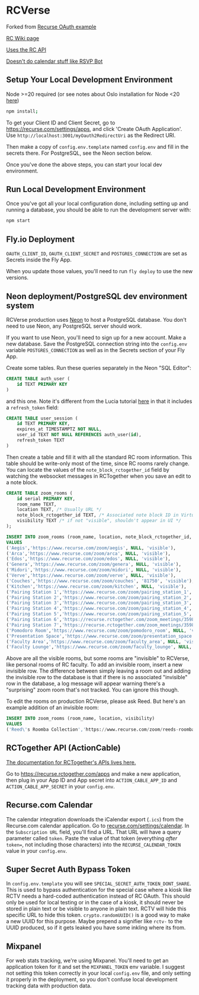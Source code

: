 # RCVerse

Forked from [Recurse OAuth example](https://github.com/reedspool/recurse-oauth-example-node-express)

[RC Wiki page](https://github.com/recursecenter/wiki/wiki/RCVerse)

[Uses the RC API](https://github.com/recursecenter/wiki/wiki/Recurse-Center-API)

[Doesn't do calendar stuff like RSVP Bot](https://github.com/recursecenter/RSVPBot?tab=readme-ov-file#developing-without-api-access)

## Setup Your Local Development Environment

Node >=20 required (or see notes about Oslo installation for Node <20 [here](https://oslo.js.org))

```sh
npm install;
```

To get your Client ID and Client Secret, go to <https://recurse.com/settings/apps>, and click 'Create OAuth Application'. Use `http://localhost:3001/myOauth2RedirectUri` as the Redirect URI.

Then make a copy of `config.env.template` named `config.env` and fill in the secrets there. For PostgreSQL, see the Neon section below.

Once you've done the above steps, you can start your local dev environment.

## Run Local Development Environment

Once you've got all your local configuration done, including setting up and running a database, you should be able to run the development server with:

```sh
npm start
```

## Fly.io Deployment

`OAUTH_CLIENT_ID`, `OAUTH_CLIENT_SECRET` and `POSTGRES_CONNECTION` are set as Secrets inside the Fly App.

When you update those values, you'll need to run `fly deploy` to use the new versions.

## Neon deployment/PostgreSQL dev environment system

RCVerse production uses [Neon](https://neon.tech/) to host a PostgreSQL database. You don't need to use Neon, any PostgreSQL server should work.

If you want to use Neon, you'll need to sign up for a new account. Make a new database. Save the PostgreSQL connection string into the `config.env` variable `POSTGRES_CONNECTION` as well as in the Secrets section of your Fly App.

Create some tables. Run these queries separately in the Neon "SQL Editor":

```sql
CREATE TABLE auth_user (
    id TEXT PRIMARY KEY
)
```

and this one. Note it's different from the Lucia tutorial [here](https://lucia-auth.com/database/postgresql) in that it includes a `refresh_token` field:

```sql
CREATE TABLE user_session (
    id TEXT PRIMARY KEY,
    expires_at TIMESTAMPTZ NOT NULL,
    user_id TEXT NOT NULL REFERENCES auth_user(id),
    refresh_token TEXT
)
```


Then create a table and fill it with all the standard RC room information. This table should be write-only most of the time, since RC rooms rarely change. You can locate the values of the `note_block_rctogether_id` field by watching the websocket messages in RCTogether when you save an edit to a note block.

```sql
CREATE TABLE zoom_rooms (
    id serial PRIMARY KEY,
    room_name TEXT,
    location TEXT, /* Usually URL */
    note_block_rctogether_id TEXT, /* Associated note block ID in VirtualRC */
    visibility TEXT /* if not "visible", shouldn't appear in UI */
);

INSERT INTO zoom_rooms (room_name, location, note_block_rctogether_id, visibility)
VALUES
('Aegis','https://www.recurse.com/zoom/aegis', NULL, 'visible'),
('Arca','https://www.recurse.com/zoom/arca', NULL, 'visible'),
('Edos','https://www.recurse.com/zoom/edos', NULL, 'visible'),
('Genera','https://www.recurse.com/zoom/genera', NULL, 'visible'),
('Midori','https://www.recurse.com/zoom/midori', NULL, 'visible'),
('Verve','https://www.recurse.com/zoom/verve', NULL, 'visible'),
('Couches','https://www.recurse.com/zoom/couches', '81750', 'visible'),
('Kitchen','https://www.recurse.com/zoom/kitchen', NULL, 'visible'),
('Pairing Station 1','https://www.recurse.com/zoom/pairing_station_1', '152190', 'visible'),
('Pairing Station 2','https://www.recurse.com/zoom/pairing_station_2', '152189', 'visible'),
('Pairing Station 3','https://www.recurse.com/zoom/pairing_station_3', '152193', 'visible'),
('Pairing Station 4','https://www.recurse.com/zoom/pairing_station_4', '152191', 'visible'),
('Pairing Station 5','https://www.recurse.com/zoom/pairing_station_5', '140538', 'visible'),
('Pairing Station 6','https://recurse.rctogether.com/zoom_meetings/35980/join', '152198', 'visible'),
('Pairing Station 7','https://recurse.rctogether.com/zoom_meetings/35983/join', '152192', 'visible'),
('Pomodoro Room','https://www.recurse.com/zoom/pomodoro_room', NULL, 'visible'),
('Presentation Space','https://www.recurse.com/zoom/presentation_space', NULL, 'visible'),
('Faculty Area','https://www.recurse.com/zoom/faculty_area', NULL, 'visible'),
('Faculty Lounge','https://www.recurse.com/zoom/faculty_lounge', NULL, 'visible');
```

Above are all the visible rooms, but some rooms are "invisible" to RCVerse, like personal rooms of RC faculty. To add an invisible room, insert a new invisible row. The difference between simply leaving a room out and adding the invisible row to the database is that if there is no associated "invisible" row in the database, a log message will appear warning there's a "surprising" zoom room that's not tracked. You can ignore this though.

To edit the rooms on production RCVerse, please ask Reed. But here's an example addition of an invisible room:

```sql
INSERT INTO zoom_rooms (room_name, location, visibility)
VALUES
('Reed\'s Roomba Collection','https://www.recurse.com/zoom/reeds-roombas,'invisible');
```

## RCTogether API (ActionCable)

[The documentation for RCTogether's APIs lives here.](https://docs.rctogether.com/#introduction)

Go to https://recurse.rctogether.com/apps and make a new application, then plug in your App ID and App secret into `ACTION_CABLE_APP_ID` and `ACTION_CABLE_APP_SECRET` in your `config.env`.

## Recurse.com Calendar

The calendar integration downloads the iCalendar export (`.ics`) from the Recurse.com calendar application. Go to [recurse.com/settings/calendar](https://www.recurse.com/settings/calendar). In the `Subscription URL` field, you'll find a URL. That URL will have a query parameter called `token`. Paste the value of that token (everything _after_ `token=`, not including those characters) into the `RECURSE_CALENDAR_TOKEN` value in your `config.env`.

## Super Secret Auth Bypass Token

In `config.env.template` you will see `SPECIAL_SECRET_AUTH_TOKEN_DONT_SHARE`. This is used to bypass authentication for the special case where a kiosk like RCTV needs a hard-coded authentication instead of RC OAuth. This should only be used for local testing or in the case of a kiosk, it should never be stored in plain text or be visible to anyone in plain text. RCTV will hide this specific URL to hide this token. `crypto.randomUUID()` is a good way to make a new UUID for this purpose. Maybe prepend a signifier like `rctv-` to the UUID produced, so if it gets leaked you have some inkling where its from.

## Mixpanel

For web stats tracking, we're using Mixpanel. You'll need to get an application token for it and set the `MIXPANEL_TOKEN` env variable. I suggest not setting this token correctly in your local `config.env` file, and only setting it properly in the deployment, so you don't confuse local development tracking data with production data.
